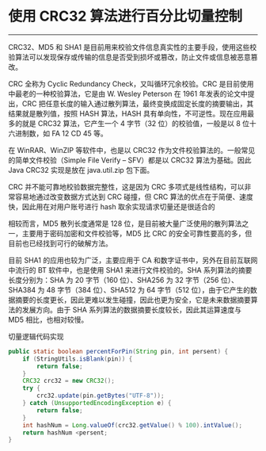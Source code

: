 # 使用 CRC32 算法进行百分比切量控制
---


CRC32、MD5 和 SHA1 是目前用来校验文件信息真实性的主要手段，使用这些校验算法可以发现保存或传输的信息是否受到损坏或篡改，防止文件或信息被恶意篡改。

CRC 全称为 Cyclic Redundancy Check，又叫循环冗余校验。CRC 是目前使用中最老的一种校验算法，它是由 W. Wesley Peterson 在 1961 年发表的论文中提出，CRC 把任意长度的输入通过散列算法，最终变换成固定长度的摘要输出，其结果就是散列值，按照 HASH 算法，HASH 具有单向性，不可逆性。现在应用最多的就是 CRC32 算法，它产生一个 4 字节（32 位）的校验值，一般是以 8 位十六进制数，如 FA 12 CD 45 等。

在 WinRAR、WinZIP 等软件中，也是以 CRC32 作为文件校验算法的。一般常见的简单文件校验（Simple File Verify – SFV）都是以 CRC32 算法为基础。因此 Java CRC32 实现是放在 java.util.zip 包下面。

CRC 并不能可靠地校验数据完整性，这是因为 CRC 多项式是线性结构，可以非常容易地通过改变数据方式达到 CRC 碰撞，但 CRC 算法的优点在于简便、速度快，因此用在对用户账号进行 hash 取余实现请求切量还是很适合的

相较而言，MD5 散列长度通常是 128 位，是目前被大量广泛使用的散列算法之一，主要用于密码加密和文件校验等，MD5 比 CRC 的安全可靠性要高的多，但目前也已经找到可行的破解方法。

目前 SHA1 的应用也较为广泛，主要应用于 CA 和数字证书中，另外在目前互联网中流行的 BT 软件中，也是使用 SHA1 来进行文件校验的。SHA 系列算法的摘要长度分别为：SHA 为 20 字节（160 位）、SHA256 为 32 字节（256 位）、 SHA384 为 48 字节（384 位）、SHA512 为 64 字节（512 位），由于它产生的数据摘要的长度更长，因此更难以发生碰撞，因此也更为安全，它是未来数据摘要算法的发展方向。由于 SHA 系列算法的数据摘要长度较长，因此其运算速度与 MD5 相比，也相对较慢。

切量逻辑代码实现

```java
public static boolean percentForPin(String pin, int persent) {
	if (StringUtils.isBlank(pin)) {
		return false;
	}
    CRC32 crc32 = new CRC32();
    try {
    	crc32.update(pin.getBytes("UTF-8"));
    } catch (UnsupportedEncodingException e) {
    	return false;
    }
    int hashNum = Long.valueOf(crc32.getValue() % 100).intValue();
    return hashNum <persent;
}
```